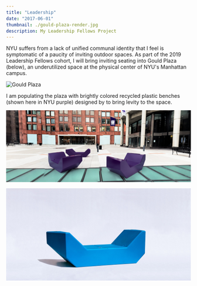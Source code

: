 ```yaml
---
title: "Leadership"
date: "2017-06-01"
thumbnail: ./gould-plaza-render.jpg
description: My Leadership Fellows Project
---
```


NYU suffers from a lack of unified communal identity that I feel is symptomatic of a paucity of inviting outdoor spaces. As part of the 2019 Leadership Fellows cohort, I will bring inviting seating into Gould Plaza (below), an underutilized space at the physical center of NYU's Manhattan campus.

<div class="kg-card kg-image-card">

![Gould Plaza](./gould-plaza.png "Gould Plaza")

</div>

I am populating the plaza with brightly colored recycled plastic benches (shown here in NYU purple) designed by to bring levity to the space.

<div class="kg-card kg-image-card">

![Gould Plaza Render](./gould-plaza-render.jpg)

</div>

<div class="kg-card kg-image-card">

![Enzi](./enzi-1.jpg "ENZI Bench: Image Courtesy of PPAG")

</div>
